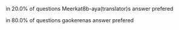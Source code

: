 in 20.0% of questions Meerkat8b-aya(translator)s answer prefered

in 80.0% of questions gaokerenas answer prefered

